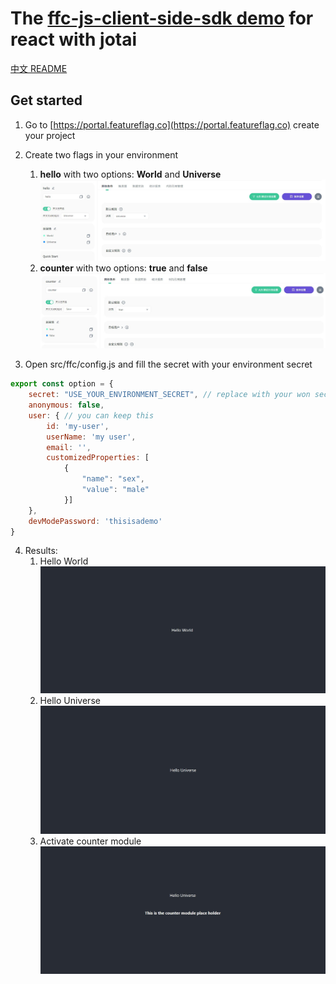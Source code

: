 # The [ffc-js-client-side-sdk demo](https://github.com/feature-flags-co/ffc-js-client-side-sdk) for react with jotai
[中文 README](README.md)

## Get started
1. Go to [https://portal.featureflag.co](https://portal.featureflag.co) create your project
2. Create two flags in your environment
    1. **hello** with two options: **World** and **Universe**
       ![hello flag config](./assets/helloflag.jpg)
    2. **counter** with two options: **true** and **false**
       ![counter flag config](./assets/counterflag.jpg)


3. Open src/ffc/config.js and fill the secret with your environment secret
```javascript
export const option = {
    secret: "USE_YOUR_ENVIRONMENT_SECRET", // replace with your won secret
    anonymous: false,
    user: { // you can keep this
        id: 'my-user',
        userName: 'my user',
        email: '',
        customizedProperties: [
            {
                "name": "sex",
                "value": "male"
            }]
    },
    devModePassword: 'thisisademo'
}
```
4. Results:
    1. Hello World
       ![Hello World](./assets/helloworld.jpg)
    2. Hello Universe
       ![Hello Universe](./assets/hellouniverse.jpg)
    1. Activate counter module
       ![Activate counter module](./assets/withcountermodule.jpg)



